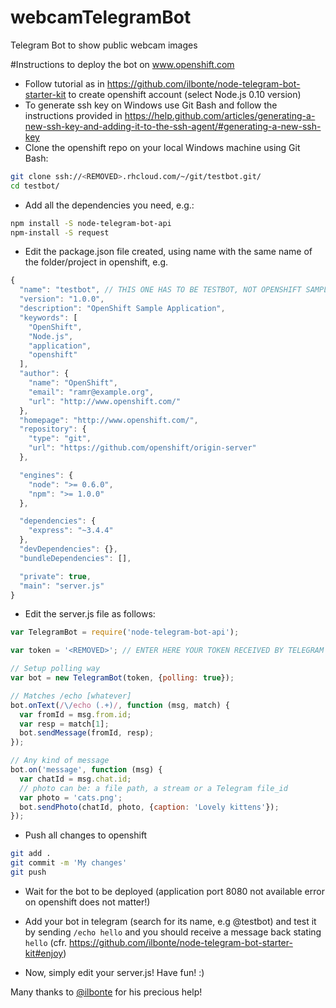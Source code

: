 # webcamTelegramBot
Telegram Bot to show public webcam images

#Instructions to deploy the bot on www.openshift.com
* Follow tutorial as in https://github.com/ilbonte/node-telegram-bot-starter-kit to create openshift account (select Node.js 0.10 version)
* To generate ssh key on Windows use Git Bash and follow the instructions provided in https://help.github.com/articles/generating-a-new-ssh-key-and-adding-it-to-the-ssh-agent/#generating-a-new-ssh-key
* Clone the openshift repo on your local Windows machine using Git Bash:
```bash
git clone ssh://<REMOVED>.rhcloud.com/~/git/testbot.git/
cd testbot/
```

* Add all the dependencies you need, e.g.:
```bash
npm install -S node-telegram-bot-api 
npm-install -S request
```

* Edit the package.json file created, using name with the same name of the folder/project in openshift, e.g.
```javascript
{
  "name": "testbot", // THIS ONE HAS TO BE TESTBOT, NOT OPENSHIFT SAMPLE APPLICATION!
  "version": "1.0.0",
  "description": "OpenShift Sample Application",
  "keywords": [
    "OpenShift",
    "Node.js",
    "application",
    "openshift"
  ],
  "author": {
    "name": "OpenShift",
    "email": "ramr@example.org",
    "url": "http://www.openshift.com/"
  },
  "homepage": "http://www.openshift.com/",
  "repository": {
    "type": "git",
    "url": "https://github.com/openshift/origin-server"
  },

  "engines": {
    "node": ">= 0.6.0",
    "npm": ">= 1.0.0"
  },

  "dependencies": {
    "express": "~3.4.4"
  },
  "devDependencies": {},
  "bundleDependencies": [],

  "private": true,
  "main": "server.js"
}
```
* Edit the server.js file as follows:
```javascript
var TelegramBot = require('node-telegram-bot-api');

var token = '<REMOVED>'; // ENTER HERE YOUR TOKEN RECEIVED BY TELEGRAM @BotFather, cfr.  https://github.com/ilbonte/node-telegram-bot-starter-kit#get-your-token

// Setup polling way
var bot = new TelegramBot(token, {polling: true});

// Matches /echo [whatever]
bot.onText(/\/echo (.+)/, function (msg, match) {
  var fromId = msg.from.id;
  var resp = match[1];
  bot.sendMessage(fromId, resp);
});

// Any kind of message
bot.on('message', function (msg) {
  var chatId = msg.chat.id;
  // photo can be: a file path, a stream or a Telegram file_id
  var photo = 'cats.png';
  bot.sendPhoto(chatId, photo, {caption: 'Lovely kittens'});
});
```

* Push all changes to openshift
```bash
git add .
git commit -m 'My changes'
git push
```

* Wait for the bot to be deployed (application port 8080 not available error on openshift does not matter!) 

* Add your bot in telegram (search for its name, e.g @testbot) and test it by sending `/echo hello` and you should receive a message back stating `hello` (cfr. https://github.com/ilbonte/node-telegram-bot-starter-kit#enjoy)

* Now, simply edit your server.js! Have fun! :)



Many thanks to [@ilbonte](https://github.com/ilbonte) for his precious help! 
